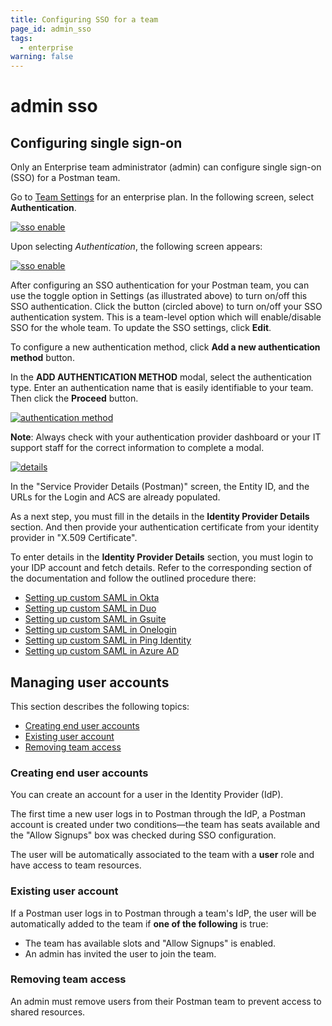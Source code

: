 ```yaml
---
title: Configuring SSO for a team
page_id: admin_sso
tags:
  - enterprise
warning: false
---
```


# admin sso

## Configuring single sign-on

Only an Enterprise team administrator \(admin\) can configure single sign-on \(SSO\) for a Postman team.

Go to [Team Settings](https://app.getpostman.com/dashboard/teams/edit) for an enterprise plan. In the following screen, select **Authentication**.

[![sso enable](https://s3.amazonaws.com/postman-static-getpostman-com/postman-docs/SSO_Auth1.png)](https://s3.amazonaws.com/postman-static-getpostman-com/postman-docs/SSO_AdminEnable1.png)

Upon selecting _Authentication_, the following screen appears:

[![sso enable](https://s3.amazonaws.com/postman-static-getpostman-com/postman-docs/SSO_AdminEnable1.png)](https://s3.amazonaws.com/postman-static-getpostman-com/postman-docs/SSO_AdminEnable1.png)

After configuring an SSO authentication for your Postman team, you can use the toggle option in Settings \(as illustrated above\) to turn on/off this SSO authentication. Click the button \(circled above\) to turn on/off your SSO authentication system. This is a team-level option which will enable/disable SSO for the whole team. To update the SSO settings, click **Edit**.

To configure a new authentication method, click **Add a new authentication method** button.

In the **ADD AUTHENTICATION METHOD** modal, select the authentication type. Enter an authentication name that is easily identifiable to your team. Then click the **Proceed** button.

[![authentication method](https://s3.amazonaws.com/postman-static-getpostman-com/postman-docs/ENT-add-authentication-method-2.png)](https://s3.amazonaws.com/postman-static-getpostman-com/postman-docs/ENT-add-authentication-method-2.png)

**Note**: Always check with your authentication provider dashboard or your IT support staff for the correct information to complete a modal.

[![details](https://s3.amazonaws.com/postman-static-getpostman-com/postman-docs/Okta-IDP-Details1a.png)](https://s3.amazonaws.com/postman-static-getpostman-com/postman-docs/Okta1a-IDP-Details.png)

In the "Service Provider Details \(Postman\)" screen, the Entity ID, and the URLs for the Login and ACS are already populated.

As a next step, you must fill in the details in the **Identity Provider Details** section. And then provide your authentication certificate from your identity provider in "X.509 Certificate".

To enter details in the **Identity Provider Details** section, you must login to your IDP account and fetch details. Refer to the corresponding section of the documentation and follow the outlined procedure there:

* [Setting up custom SAML in Okta](postman_enterprise/sso/saml_okta.md)
* [Setting up custom SAML in Duo](postman_enterprise/sso/saml_duo.md)
* [Setting up custom SAML in Gsuite](postman_enterprise/sso/saml_gsuite.md)
* [Setting up custom SAML in Onelogin](postman_enterprise/sso/saml_onelogin.md)
* [Setting up custom SAML in Ping Identity](postman_enterprise/sso/saml_ping.md)
* [Setting up custom SAML in Azure AD](postman_enterprise/sso/saml_in_azure_ad.md)

## Managing user accounts

This section describes the following topics:

* [Creating end user accounts](admin_sso.md#creating-end-user-accounts)
* [Existing user account](admin_sso.md#existing-user-account)
* [Removing team access](admin_sso.md#removing-team-access)

### **Creating end user accounts**

You can create an account for a user in the Identity Provider \(IdP\).

The first time a new user logs in to Postman through the IdP, a Postman account is created under two conditions—the team has seats available and the "Allow Signups" box was checked during SSO configuration.

The user will be automatically associated to the team with a **user** role and have access to team resources.

### **Existing user account**

If a Postman user logs in to Postman through a team's IdP, the user will be automatically added to the team if **one of the following** is true:

* The team has available slots and "Allow Signups" is enabled.
* An admin has invited the user to join the team.

### **Removing team access**

An admin must remove users from their Postman team to prevent access to shared resources.

